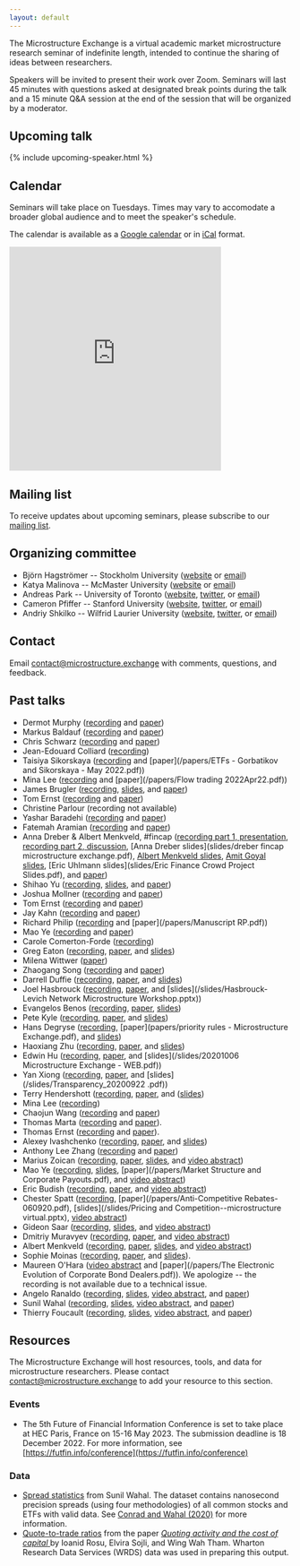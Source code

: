 ```yaml
---
layout: default
---
```


The Microstructure Exchange is a virtual academic market microstructure research seminar of indefinite length, intended to continue the sharing of ideas between researchers.

Speakers will be invited to present their work over Zoom. Seminars will last 45 minutes with questions asked at designated break points during the talk and a 15 minute Q&A session at the end of the session that will be organized by a moderator.

<!-- <hr> 

<div class="cfp"> 
<span style="color: crimson"> Attention </span> The Microstructure Exchange is accepting submissions for Fall 2022. Please <a href="https://www.research.net/r/TME-Fall-2022">submit your paper</a>. 
</div> 

<hr> -->

## Upcoming talk

{% include upcoming-speaker.html %} 

## Calendar 

Seminars will take place on Tuesdays. Times may vary to accomodate a broader global audience and to meet the speaker's schedule.

The calendar is available as a [Google calendar](https://calendar.google.com/calendar/embed?src=906bt212ejrvu8qnhtmv5ejms0%40group.calendar.google.com&ctz=America%2FNew_York) or in [iCal](https://calendar.google.com/calendar/ical/906bt212ejrvu8qnhtmv5ejms0%40group.calendar.google.com/public/basic.ics) format.

<iframe src="https://calendar.google.com/calendar/embed?height=400&amp;wkst=1&amp;bgcolor=%23fffaf0&amp;ctz=America%2FNew_York&amp;src=OTA2YnQyMTJlanJ2dThxbmh0bXY1ZWptczBAZ3JvdXAuY2FsZW5kYXIuZ29vZ2xlLmNvbQ&amp;color=%233F51B5&amp;mode=AGENDA&amp;title=The%20Microstructure%20Exchange%3A%20Speaker%20List" style="border-width:0" width="75%" height="400" frameborder="0" scrolling="no"></iframe>

## Mailing list

To receive updates about upcoming seminars, please subscribe to our [mailing list](https://tinyletter.com/microstructure-exchange). 

## Organizing committee

- Björn Hagströmer -- Stockholm University ([website](https://hagstromer.org/) or [email](mailto:bjh@sbs.su.se))
- Katya Malinova -- McMaster University ([website](https://sites.google.com/site/katyamalinova/) or [email](mailto:malinovk@mcmaster.ca))
- Andreas Park -- University of Toronto ([website](https://sites.google.com/site/parkandreas/), [twitter](https://twitter.com/financeutm), or [email](mailto:andreas.park@rotman.utoronto.ca))
- Cameron Pfiffer -- Stanford University ([website](https://cameron.pfiffer.org), [twitter](https://twitter.com/cameron_pfiffer), or [email](mailto:cpfiffer@stanford.edu))
- Andriy Shkilko -- Wilfrid Laurier University ([website](https://www.wlu.ca/academics/faculties/lazaridis-school-of-business-and-economics/faculty-profiles/andriy-shkilko/index.html), [twitter](https://twitter.com/AndriyShkilko), or [email](ashkilko@wlu.ca))

## Contact

Email [contact@microstructure.exchange](mailto:contact@microstructure.exchange) with comments, questions, and feedback.

## Past talks

- Dermot Murphy ([recording](https://www.youtube.com/watch?v=DUz--EEgsY4) and [paper](https://papers.ssrn.com/sol3/papers.cfm?abstract_id=4070056))
- Markus Baldauf ([recording](https://youtu.be/KK_tgluKDfQ) and [paper](https://papers.ssrn.com/sol3/papers.cfm?abstract_id=3778956))
- Chris Schwarz ([recording](https://youtu.be/RHxjhZuq3y4) and [paper](/papers/Schwartz_et_al_,_2022_WP,_The_'Actual_Retail_Price'_of_Equity_Trades.pdf))
- Jean-Edouard Colliard ([recording](https://www.youtube.com/watch?v=d5S772Xu0dw))
- Taisiya Sikorskaya ([recording](https://youtu.be/oWpqpW5MaKE) and [paper](/papers/ETFs - Gorbatikov and Sikorskaya - May 2022.pdf))
- Mina Lee ([recording](https://youtu.be/1KYCRttzpgc) and [paper](/papers/Flow trading 2022Apr22.pdf))
- James Brugler ([recording](https://youtu.be/724t13go8iM), [slides](/slides/AusDarkPools_ME.pdf), and [paper](/papers/BCF_AusDarkPools_Mar22.pdf))
- Tom Ernst ([recording](https://youtu.be/eVYdRsg4foQ) and [paper](https://papers.ssrn.com/sol3/papers.cfm?abstract_id=4056512))
- Christine Parlour (recording not available)
- Yashar Baradehi ([recording](https://youtu.be/4uxtJ_c3324) and [paper](https://papers.ssrn.com/sol3/papers.cfm?abstract_id=3966059))
- Fatemah Aramian ([recording](https://youtu.be/ns7zQqQSE04) and [paper](https://papers.ssrn.com/sol3/papers.cfm?abstract_id=3738608))
- Anna Dreber & Albert Menkveld, #fincap ([recording part 1, presentation](https://youtu.be/TpPdHHQSZHI), [recording part 2, discussion](https://youtu.be/XrtqSDZu3Zw), [Anna Dreber slides](slides/dreber fincap microstructure exchange.pdf), [Albert Menkveld slides](https://albertjmenkveld.com/slides/drwl1/), [Amit Goyal slides](slides/Discussion_AmitGoyal.pptx), [Eric Uhlmann slides](slides/Eric Finance Crowd Project Slides.pdf), and [paper](https://papers.ssrn.com/sol3/papers.cfm?abstract_id=3961574))
- Shihao Yu ([recording](https://youtu.be/H3gZHGjnMK4), [slides](https://www.shihaoyu.org/research/slides/yu1_slides_me.pdf), and [paper](https://www.shihaoyu.org/research/papers/yu1.pdf))
- Joshua Mollner ([recording](https://youtu.be/kHWCUYC7t9E) and [paper](https://microstructure.exchange/papers/CompetitionAndInformationLeakage.pdf))
- Tom Ernst ([recording](https://youtu.be/um9Pj8iJGsI) and [paper](/papers/12859989807_TRF_July_1b.pdf))
- Jay Kahn ([recording](https://youtu.be/ZQffKo_wFHI) and [paper](/papers/OFRwp-21-01-hedge-funds-and-the-treasury-cash-futures-disconnect.pdf))
- Richard Philip ([recording](https://youtu.be/k6uZl0vyCT8) and [paper](/papers/Manuscript RP.pdf))
- Mao Ye ([recording](https://youtu.be/L4Qxrq8L7lI) and [paper](papers/mao.pdf))
- Carole Comerton-Forde ([recording](https://youtu.be/vrN7Q23T0FI))
- Greg Eaton ([recording](https://youtu.be/e_USTaoHBq4), [paper](https://papers.ssrn.com/sol3/papers.cfm?abstract_id=3776874), and [slides](/slides/RobinhoodSlides_TME.pdf))
- Milena Wittwer ([paper](https://web.stanford.edu/~wittwer/files/JMP_Milena_Wittwer.pdf))
- Zhaogang Song ([recording](https://www.youtube.com/watch?v=WEU5VrPL_ys) and [paper](papers/FedUncompetitivePricing_20210324.pdf))
- Darrell Duffie ([recording](https://youtu.be/BI8LQk0K7qY), [paper](papers/CopelandDuffieYangJan30_review.pdf), and [slides](/slides/Seminar-Symposium-Copeland-Duffie-Yang-MicrostructureExchangetex.pdf))
- Joel Hasbrouck ([recording](https://youtu.be/lABdveHMHTk), [paper](https://papers.ssrn.com/sol3/papers.cfm?abstract_id=3521531), and [slides](/slides/Hasbrouck-Levich Network Microstructure Workshop.pptx))
- Evangelos Benos ([recording](https://youtu.be/lhCaJ1slT34), [paper](https://www.bis.org/publ/work826.htm), [slides](/slides/Slides_CCP_Basis_Nov2020.pdf))
- Pete Kyle ([recording](https://youtu.be/Nqy0u6TYP3I), [paper](papers/Kyle-Obizhaeva-Crashes-120-PK-microstructure-exchange.pdf), and [slides](/slides/pete-slides.pdf))
- Hans Degryse ([recording](https://youtu.be/ZfUVr762Qk4), [paper](papers/priority rules - Microstructure Exchange.pdf), and [slides](/slides/Priority-rules-MicrostructureExchange-final.pdf))
- Haoxiang Zhu ([recording](https://youtu.be/QSGX7jvu_Rw), [paper](https://www.mit.edu/~zhuh/SaarSunYangZhu_matchmaking.pdf), and [slides](/slides/haoxiang-slides.pdf))
- Edwin Hu ([recording](https://www.youtube.com/watch?v=cRQigejq5jg&feature=youtu.be), [paper](https://papers.ssrn.com/sol3/papers.cfm?abstract_id=3600230), and [slides](/slides/20201006 Microstructure Exchange - WEB.pdf))
- Yan Xiong ([recording](https://www.youtube.com/watch?v=YAc21XDQmco&feature=youtu.be), [paper](https://papers.ssrn.com/sol3/papers.cfm?abstract_id=3579214), and [slides](/slides/Transparency_20200922 .pdf))
- Terry Hendershott ([recording](https://youtu.be/AyDuHSo-Bg4), [paper](https://papers.ssrn.com/sol3/papers.cfm?abstract_id=3680035), and ([slides](/slides/TCI_slides.pdf))
- Mina Lee ([recording](https://youtu.be/FnmHAK3K-bk))
- Chaojun Wang ([recording](https://youtu.be/DFxnlwH4Jno) and [paper](http://ssrn.com/abstract=3662566))
- Thomas Marta ([recording](https://youtu.be/EiHhwcnq5GI) and [paper](https://papers.ssrn.com/sol3/papers.cfm?abstract_id=3350519)).
- Thomas Ernst ([recording](https://youtu.be/KL1NzGi6d8w) and [paper](https://www.mit.edu/~ternst/docs/jmp.pdf)). 
- Alexey Ivashchenko ([recording](https://youtu.be/JmbAfq5bhzU), [paper](https://papers.ssrn.com/sol3/papers.cfm?abstract_id=3473739), and [slides](/slides/Slides_MicrEx_AI.pdf))
- Anthony Lee Zhang ([recording](https://youtu.be/M2opJbhev7g) and [paper](https://papers.ssrn.com/sol3/papers.cfm?abstract_id=3413265))
- Marius Zoican ([recording](https://youtu.be/isknOt6GiUc), [paper](https://papers.ssrn.com/sol3/papers.cfm?abstract_id=3561531), [slides](/slides/ETFLiquidity_Slides.pdf), and [video abstract](https://www.youtube.com/watch?v=yODeOy1NwGU&t=9s))
- Mao Ye ([recording](https://youtu.be/bDAFrx4GnUc), [slides](/slides/Payout_MicrostructureExchange.pptx), [paper](/papers/Market Structure and Corporate Payouts.pdf), and [video abstract](https://youtu.be/dnxvsvketN4))
- Eric Budish ([recording](https://youtu.be/-fLo8m_HXCg), [paper](https://www.fca.org.uk/publications/occasional-papers/occasional-paper-no-50-quantifying-high-frequency-trading-arms-race-new-methodology), and [video abstract](https://www.youtube.com/watch?v=3BKg2t4nsnI))
- Chester Spatt ([recording](https://youtu.be/1VbyLwu9oPI), [paper](/papers/Anti-Competitive Rebates-060920.pdf), [slides](/slides/Pricing and Competition--microstructure virtual.pptx), [video abstract](https://youtu.be/jQ3uhEa-5dY))
- Gideon Saar ([recording](https://youtu.be/Mee2SiP32dk), [slides](/slides/BhattacharyaSaarSlides6-1-2020.pdf), and [video abstract](https://youtu.be/rVo8oDmPL30))
- Dmitriy Muravyev ([recording](https://www.youtube.com/watch?v=l17h4UGEueg&feature=youtu.be), [paper](https://papers.ssrn.com/sol3/papers.cfm?abstract_id=3485840), and [video abstract](https://www.youtube.com/watch?v=PKTVRVqrQ3s))
- Albert Menkveld ([recording](https://youtu.be/5EY-N4mQ_ng), [paper](https://papers.ssrn.com/sol3/papers.cfm?abstract_id=3326313), [slides](https://albertjmenkveld.com/public/slides/cizg1s/index.html#/1), and [video abstract](https://www.youtube.com/watch?v=mCmWMNn431I))
- Sophie Moinas ([recording](https://www.youtube.com/watch?v=qKvihYW8bEE&feature=youtu.be), [paper](https://papers.ssrn.com/sol3/papers.cfm?abstract_id=2939502), and [slides](/slides/Sophie-Moinas-Slides.pdf)).
- Maureen O'Hara ([video abstract](https://www.youtube.com/watch?v=9Qtg0ZFDics) and [paper](/papers/The Electronic Evolution of Corporate Bond Dealers.pdf)). We apologize -- the recording is not available due to a technical issue.
- Angelo Ranaldo ([recording](https://www.youtube.com/watch?v=DY-YA4KYn5w), [slides](/slides/RanaldoSomogyi_webinar20200428_slides.pdf), [video abstract](https://www.youtube.com/watch?v=3ormJqfCx-o), and [paper](https://papers.ssrn.com/sol3/papers.cfm?abstract_id=3263279))
- Sunil Wahal ([recording](https://youtu.be/3QiHYYw1zII), [slides](/slides/AlgoMicroExch.pdf), [video abstract](https://www.youtube.com/watch?v=tcc41xI6vQw&feature=youtu.be), and [paper](https://papers.ssrn.com/sol3/papers.cfm?abstract_id=3497001))
- Thierry Foucault ([recording](https://www.youtube.com/watch?v=bgS9zjKN7Gc&feature=youtu.be), [slides](slides/DataMining_Slides_MicExchangeApril2.pdf), [video abstract](https://www.youtube.com/watch?v=-4ZiSoHkkPI&t=7s), and [paper](/papers/Equi_Data_Mining_maktmicroexchange_seminar.pdf))

## Resources

The Microstructure Exchange will host resources, tools, and data for microstructure researchers. Please contact [contact@microstructure.exchange](mailto:contact@microstructure.exchange) to add your resource to this section.

### Events

- The 5th Future of Financial Information Conference is set to take place at HEC Paris, France on 15-16 May 2023. The submission deadline is 18 December 2022. For more information, see [https://futfin.info/conference](https://futfin.info/conference)

### Data

- [Spread statistics](https://research.wpcarey.asu.edu/investment-engineering/spread-statistics/) from Sunil Wahal. The dataset contains nanosecond precision spreads (using four methodologies) of all common stocks and ETFs with valid data. See [Conrad and Wahal (2020)](https://www.sciencedirect.com/science/article/pii/S0304405X19302272?casa_token=J1PxSM5ItqgAAAAA:mpytum5FSdQUbwVAkfsWEJE-mg3vY29IfeZXa7rYB1B_KV9RFAsumYYcuHWf7UdhONaoTfCzlsE) for more information.
- [Quote-to-trade ratios](https://drive.google.com/file/d/1H8wMvA_59-N5Y_xiDPGTbpBsX5BFwOIV/view) from the paper [_Quoting activity and the cost of capital_ ](https://papers.ssrn.com/sol3/papers.cfm?abstract_id=3005928) by Ioanid Rosu, Elvira Sojli, and Wing Wah Tham. Wharton Research Data Services (WRDS) data was used in preparing this output.
